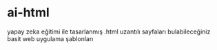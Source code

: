 # ai-html
yapay zeka eğitimi ile tasarlanmış .html uzantılı sayfaları bulabileceğiniz basit web uygulama şablonları
